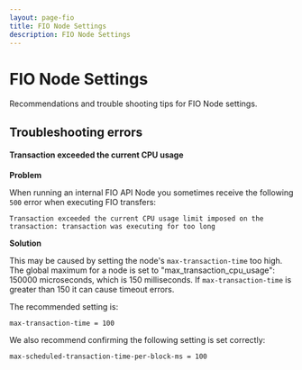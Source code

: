```yaml
---
layout: page-fio
title: FIO Node Settings
description: FIO Node Settings
---
```


# FIO Node Settings

Recommendations and trouble shooting tips for FIO Node settings.

## Troubleshooting errors

#### Transaction exceeded the current CPU usage

**Problem**

When running an internal FIO API Node you sometimes receive the following `500` error when executing FIO transfers:

```
Transaction exceeded the current CPU usage limit imposed on the transaction: transaction was executing for too long
```

**Solution**

This may be caused by setting the node's `max-transaction-time` too high. The global maximum for a node is set to "max_transaction_cpu_usage": 150000 microseconds, which is 150 milliseconds. If `max-transaction-time` is greater than 150 it can cause timeout errors.

The recommended setting is:

```
max-transaction-time = 100
```

We also recommend confirming the following setting is set correctly:

```
max-scheduled-transaction-time-per-block-ms = 100
```
